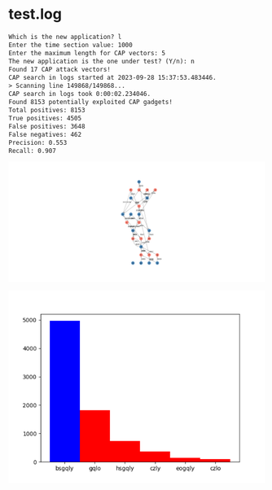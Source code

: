 # test.log

```text
Which is the new application? l
Enter the time section value: 1000
Enter the maximum length for CAP vectors: 5
The new application is the one under test? (Y/n): n
Found 17 CAP attack vectors!
CAP search in logs started at 2023-09-28 15:37:53.483446.
> Scanning line 149868/149868...
CAP search in logs took 0:00:02.234046.
Found 8153 potentially exploited CAP gadgets!
Total positives: 8153
True positives: 4505
False positives: 3648
False negatives: 462
Precision: 0.553
Recall: 0.907
```

![graph](https://github.com/edoardottt/offensive-onos/blob/main/detection/log-analysis/tests/v3/graph3.png)

![distribution](https://github.com/edoardottt/offensive-onos/blob/main/detection/log-analysis/tests/v3/dist3.png)

